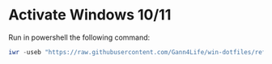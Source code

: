 # Activate Windows 10/11
Run in powershell the following command:
```powershell
iwr -useb "https://raw.githubusercontent.com/Gann4Life/win-dotfiles/refs/heads/master/scripts/utils/ActivateWindows.ps1" | iex
```